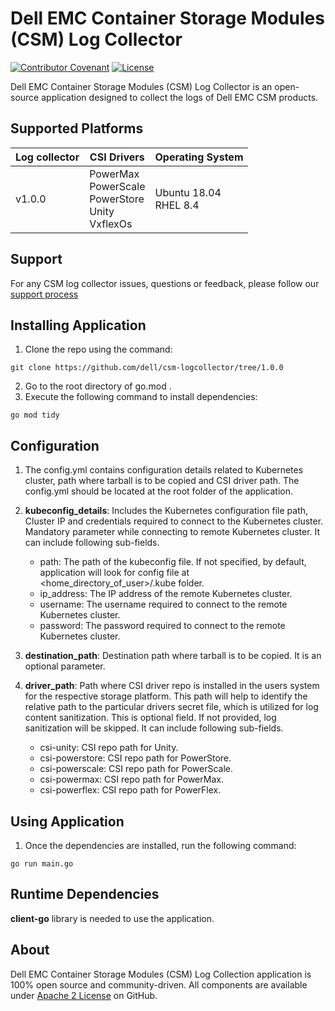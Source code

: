 <!--
Copyright (c) 2021 Dell Inc., or its subsidiaries. All Rights Reserved.

Licensed under the Apache License, Version 2.0 (the "License");
you may not use this file except in compliance with the License.
You may obtain a copy of the License at

    http://www.apache.org/licenses/LICENSE-2.0
-->

# Dell EMC Container Storage Modules (CSM) Log Collector

[![Contributor Covenant](https://img.shields.io/badge/Contributor%20Covenant-v2.0%20adopted-ff69b4.svg)](docs/CODE_OF_CONDUCT.md)
[![License](https://img.shields.io/github/license/dell/csm)](LICENSE)


Dell EMC Container Storage Modules (CSM) Log Collector is an open-source application designed to collect the logs of Dell EMC CSM products.

## Supported Platforms
   | **Log collector** | **CSI Drivers** | **Operating System**|
|---------------------|-----------------------|------------------------------|
| v1.0.0 | PowerMax <br> PowerScale <br> PowerStore <br> Unity <br> VxflexOs|Ubuntu 18.04  <br> RHEL 8.4 |

## Support
For any CSM log collector issues, questions or feedback, please follow our [support process](https://github.com/dell/csm/blob/main/docs/SUPPORT.md)

## Installing Application
  1. Clone the repo using the command:

    git clone https://github.com/dell/csm-logcollector/tree/1.0.0

  2. Go to the root directory of go.mod .
  3. Execute the following command to install dependencies:

    go mod tidy

## Configuration
  1. The config.yml contains configuration details related to Kubernetes cluster, path where tarball is to be copied and CSI driver path. The config.yml should be located at the root folder of the application.

  2. <b>kubeconfig_details</b>: Includes the Kubernetes configuration file path, Cluster IP and credentials required to connect to the Kubernetes cluster. Mandatory parameter while connecting to remote Kubernetes cluster. It can include following sub-fields.
      * path: The path of the kubeconfig file. If not specified, by default, application will look for config file at <home_directory_of_user>/.kube folder.
      * ip_address: The IP address of the remote Kubernetes cluster.
      * username: The username required to connect to the remote Kubernetes cluster.
      * password: The password required to connect to the remote Kubernetes cluster.

  3. <b>destination_path</b>: Destination path where tarball is to be copied. It is an optional parameter.

  4. <b>driver_path</b>: Path where CSI driver repo is installed in the users system for the respective storage platform. This path will help to identify the relative path to the particular drivers secret file, which is utilized for log content sanitization. This is optional field. If not provided, log sanitization will be skipped. It can include following sub-fields.
      * csi-unity: CSI repo path for Unity.
      * csi-powerstore: CSI repo path for PowerStore.
      * csi-powerscale: CSI repo path for PowerScale.
      * csi-powermax: CSI repo path for PowerMax.
      * csi-powerflex: CSI repo path for PowerFlex.

## Using Application
  1. Once the dependencies are installed, run the following command:

    go run main.go

## Runtime Dependencies
<b>client-go</b> library is needed to use the application.

## About

Dell EMC Container Storage Modules (CSM) Log Collection application is 100% open source and community-driven. All components are available
under [Apache 2 License](https://www.apache.org/licenses/LICENSE-2.0.html) on
GitHub.
